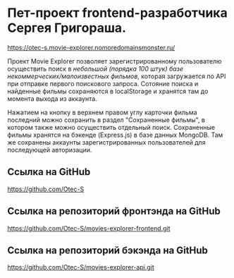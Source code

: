 # Пет-проект frontend-разработчика Сергея Григораша.

https://otec-s.movie-explorer.nomoredomainsmonster.ru/

Проект Movie Explorer позволяет зарегистрированному пользователю осуществить поиск в _небольшой (порядка 100 штук) базе некоммерческих/малоизвестных фильмов_, которая загружается по API при отправке первого поискового запроса. Сотояние поиска и найденные фильмы сохраняются в localStorage и хранятся там до момента выхода из аккаунта.

Нажатием на кнопку в верхнем правом углу карточки фильма последний можно сохранить в раздел "Сохраненные фильмы", в котором также можно осуществить отдельный поиск.
Сохраненные фильмы хранятся на бэкенде (Express.js) в базе данных MongoDB. Там же сохранены аккаунты зарегистрированных пользователей для последующей авторизации.

## Ссылка на GitHub

https://github.com/Otec-S

## Ссылка на репозиторий фронтэнда на GitHub

https://github.com/Otec-S/movies-explorer-frontend.git

## Ссылка на репозиторий бэкэнда на GitHub

https://github.com/Otec-S/movies-explorer-api.git
